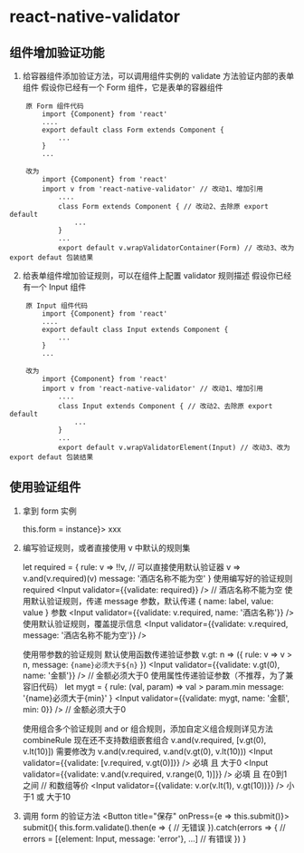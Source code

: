 # react-native-validator

## 组件增加验证功能
1. 给容器组件添加验证方法，可以调用组件实例的 validate 方法验证内部的表单组件
    假设你已经有一个 Form 组件，它是表单的容器组件
```
    原 Form 组件代码
        import {Component} from 'react'
        ....
        export default class Form extends Component {
            ...
        }
        ...
    
    改为
        import {Component} from 'react'
        import v from 'react-native-validator' // 改动1、增加引用
            ....
            class Form extends Component { // 改动2、去除原 export default
                ...
            }
            ...
            export default v.wrapValidatorContainer(Form) // 改动3、改为 export defaut 包装结果
```

2. 给表单组件增加验证规则，可以在组件上配置 validator 规则描述
    假设你已经有一个 Input 组件
```
    原 Input 组件代码
        import {Component} from 'react'
        ....
        export default class Input extends Component {
            ...
        }
        ...
    
    改为
        import {Component} from 'react'
        import v from 'react-native-validator' // 改动1、增加引用
            ....
            class Input extends Component { // 改动2、去除原 export default
                ...
            }
            ...
            export default v.wrapValidatorElement(Input) // 改动3、改为 export defaut 包装结果
```

## 使用验证组件

1. 拿到 form 实例
     <Form ref={instance => this.form = instance}> xxx </Form>

2. 编写验证规则，或者直接使用 v 中默认的规则集

     let required = {
         rule: v => !!v, // 可以直接使用默认验证器 v => v.and(v.required)(v)
         message: '酒店名称不能为空'
     }
     使用编写好的验证规则 required
         <Input validator={{validate: required}} /> // 酒店名称不能为空
     使用默认验证规则，传递 message 参数，默认传递 { name: label, value: value } 参数
         <Input validator={{validate: v.required, name: '酒店名称'}} />
     使用默认验证规则，覆盖提示信息
         <Input validator={{validate: v.required, message: '酒店名称不能为空'}} />

     使用带参数的验证规则
         默认使用函数传递验证参数
             v.gt: n => ({
                 rule: v => v > n,
                 message: `{name}必须大于${n}`
             })
             <Input validator={{validate: v.gt(0), name: '金额'}} /> // 金额必须大于0
         使用属性传递验证参数（不推荐，为了兼容旧代码）
             let mygt = {
                 rule: (val, param) => val > param.min
                 message: '{name}必须大于{min}'
             }
             <Input validator={{validate: mygt, name: '金额', min: 0}} /> // 金额必须大于0

     使用组合多个验证规则 and or 组合规则，添加自定义组合规则详见方法 combineRule
     现在还不支持数组嵌套组合 v.and(v.required, [v.gt(0), v.lt(10)]) 需要修改为 v.and(v.required, v.and(v.gt(0), v.lt(10)))
         <Input validator={{validate: [v.required, v.gt(0)]}} /> 必填 且 大于0
         <Input validator={{validate: v.and(v.required, v.range(0, 1)]}} />  必填 且 在0到1之间 // 和数组等价
         <Input validator={{validate: v.or(v.lt(1), v.gt(10))}} /> 小于1 或 大于10

3. 调用 form 的验证方法
     <Button title="保存" onPress={e => this.submit()}>
     submit(){
          this.form.validate().then(e => {
              // 无错误
          }).catch(errors => { // errors = [{element: Input, message: 'error'}, ...]
              // 有错误
          })
     }
```